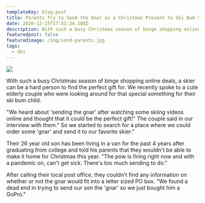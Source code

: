 ```yaml
---
templateKey: blog-post
title: Parents Try to Send the Gnar as a Christmas Present to Ski Bum Son
date: 2020-12-25T17:51:24.108Z
description: With such a busy Christmas season of binge shopping online deals, a skier can be a hard person to find the perfect gift for. We recently spoke to a cute elderly couple who were looking around for that special something for their ski bum child.
featuredpost: false
featuredimage: /img/send-parents.jpg
tags:
  - Ski
---
```

![](/img/send-parents.jpg)

With such a busy Christmas season of binge shopping online deals, a skier can be a hard person to find the perfect gift for. We recently spoke to a cute elderly couple who were looking around for that special something for their ski bum child.



"We heard about 'sending the gnar' after watching some skiing videos online and thought that it could be the perfect gift!" The couple said in our interview with them." So we started to search for a place where we could order some 'gnar' and send it to our favorite skier."



Their 26 year old son has been living in a van for the past 4 years after graduating from college and told his parents that they wouldn't be able to make it home for Christmas this year. "The pow is firing right now and with a pandemic on, can't get sick. There's too much sending to do."



After calling their local post office, they couldn't find any information on whether or not the gnar would fit into a letter sized PO box. "We found a dead end in trying to send our son the 'gnar' so we just bought him a GoPro."
